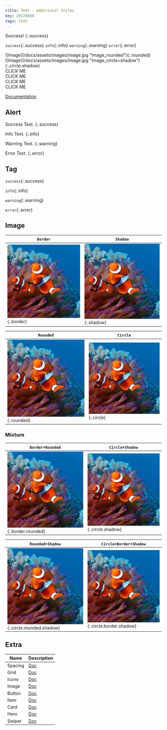 ```yaml
---
title: TeXt - Additional Styles
key: 20170808
tags: TeXt
---
```


Success!
{:.success}

`success`{:.success} `info`{:.info} `warning`{:.warning} `error`{:.error}

<div class="grid-container">
<div class="grid grid--p-3">
<div class="cell cell--12 cell--md-5 cell--lg-4" markdown="1">
![Image](/docs/assets/images/image.jpg "Image_rounded"){:.rounded}
</div>
<div class="cell cell--12 cell--md-5 cell--lg-4" markdown="1">
![Image](/docs/assets/images/image.jpg "Image_circle+shadow"){:.circle.shadow}
</div>
</div>
</div>

<div class="grid-container">
<div class="grid grid--p-1">
<div class="cell cell--6 cell--md-4 cell--lg-2">
<div class="button button--success button--pill my-2"><i class="fas fa-space-shuttle"></i> CLICK ME</div>
</div>
<div class="cell cell--6 cell--md-4 cell--lg-2">
<div class="button button--outline-info button--pill my-2"><i class="fas fa-space-shuttle"></i> CLICK ME</div>
</div>
<div class="cell cell--6 cell--md-4 cell--lg-2">
<div class="button button--warning button--rounded my-2"><i class="fas fa-user-astronaut"></i> CLICK ME</div>
</div>
<div class="cell cell--6 cell--md-4 cell--lg-2">
<div class="button button--outline-error button--rounded my-2"><i class="fas fa-user-astronaut"></i> CLICK ME</div>
</div>
</div>
</div>

<!--more-->

[Documentation](/docs/en/additional-styles)

## Alert

Success Text.
{:.success}

Info Text.
{:.info}

Warning Text.
{:.warning}

Error Text.
{:.error}

## Tag

`success`{:.success}

`info`{:.info}

`warning`{:.warning}

`error`{:.error}

## Image

| `Border` | `Shadow` |
| ---- | ---- |
| ![Image](/docs/assets/images/image.jpg "Image_border"){:.border} | ![Image](/docs/assets/images/image.jpg "Image_shadow"){:.shadow} |

| `Rounded` | `Circle` |
| ---- | ---- |
| ![Image](/docs/assets/images/image.jpg "Image_rounded"){:.rounded} | ![Image](/docs/assets/images/image.jpg "Image_circle"){:.circle} |

### Mixture

| `Border+Rounded` | `Circle+Shadow` |
| ---- | ---- |
| ![Image](/docs/assets/images/image.jpg "Image_border+rounded"){:.border.rounded} | ![Image](/docs/assets/images/image.jpg "Image_circle+shadow"){:.circle.shadow} |

| `Rounded+Shadow` | `Circle+Border+Shadow` |
| ---- | ---- |
| ![Image](/docs/assets/images/image.jpg "Image_rounded+shadow"){:.circle.rounded.shadow} | ![Image](/docs/assets/images/image.jpg "Image_circle+border+shadow"){:.circle.border.shadow}

## Extra

| Name | Description |
| ---- | ---- |
| Spacing | [Doc](/docs/en/spacing) |
| Grid | [Doc](/docs/en/grid) |
| Icons | [Doc](/docs/en/icons) |
| Image | [Doc](/docs/en/image) |
| Button | [Doc](/docs/en/button) |
| Item | [Doc](/docs/en/item) |
| Card | [Doc](/docs/en/card) |
| Hero | [Doc](/docs/en/hero) |
| Swiper | [Doc](/docs/en/swiper) |
